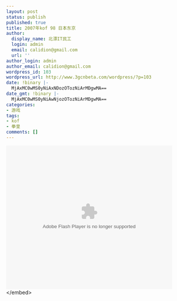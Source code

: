 ```yaml
---
layout: post
status: publish
published: true
title: 2007年kof 98 日本东京
author:
  display_name: 北漂IT民工
  login: admin
  email: calidion@gmail.com
  url: ''
author_login: admin
author_email: calidion@gmail.com
wordpress_id: 103
wordpress_url: http://www.3gcnbeta.com/wordpress/?p=103
date: !binary |-
  MjAxMC0wMS0yNiAxNDozOTozNiArMDgwMA==
date_gmt: !binary |-
  MjAxMC0wMS0yNiAwNjozOTozNiArMDgwMA==
categories:
- 游戏
tags:
- kof
- 拳皇
comments: []
---
```

<p><embed type="application&#47;x-shockwave-flash" width="450" height="390" src="http:&#47;&#47;player.youku.com&#47;player.php&#47;sid&#47;XNzQ2MTYxMg==&#47;v.swf" allowscriptaccess="never" allownetworking="internal" wmode="transparent" pluginspage="http:&#47;&#47;www.macromedia.com&#47;go&#47;getflashplayer" play="true" loop="false" menu="false"><&#47;embed></p>

